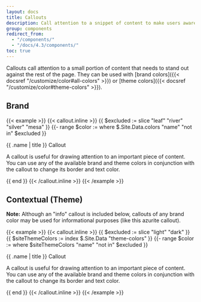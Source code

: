 ```yaml
---
layout: docs
title: Callouts
description: Call attention to a snippet of content to make users aware of something important.<br><span class="badge badge-az-custom mt-3">Custom Arizona Bootstrap Component</span>
group: components
redirect_from:
  - "/components/"
  - "/docs/4.3/components/"
toc: true
---
```


Callouts call attention to a small portion of content that needs to stand out against the rest of the page. They can be used with [brand colors]({{< docsref "/customize/color#all-colors" >}}) or [theme colors]({{< docsref "/customize/color#theme-colors" >}}).

## Brand

{{< example >}}
{{< callout.inline >}}
{{ $excluded := slice "leaf" "river" "silver" "mesa" }}
{{- range $color := where $.Site.Data.colors "name" "not in" $excluded }}
  <div class="callout callout-{{ $color.name }}{{ if eq .name "white" }} text-bg-dark{{ end }}">
    <p class="h4">{{ .name | title }} Callout</p>
    <p>A callout is useful for drawing attention to an important piece of content. You can use any of the available brand and theme colors in conjunction with the callout to change its border and text color.</p>
  </div>
{{ end }}
{{< /callout.inline >}}
{{< /example >}}

## Contextual (Theme)


<div class="callout callout-azurite">
  <p><strong>Note:</strong> Although an "info" callout is included below, callouts of any brand color may be used for informational purposes (like this azurite callout).</p>
</div>


{{< example >}}
{{< callout.inline >}}
{{ $excluded := slice "light" "dark" }}
{{ $siteThemeColors := index $.Site.Data "theme-colors" }}
{{- range $color := where $siteThemeColors "name" "not in" $excluded }}
  <div class="callout callout-{{ $color.name }}">
    <p class="h4">{{ .name | title }} Callout</p>
    <p>A callout is useful for drawing attention to an important piece of content. You can use any of the available brand and theme colors in conjunction with the callout to change its border and text color.</p>
  </div>
{{ end }}
{{< /callout.inline >}}
{{< /example >}}
